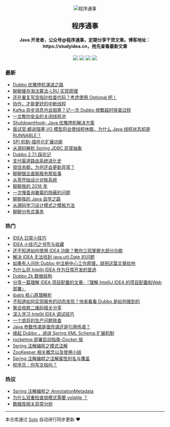 <p align="center"><img alt="程序通事" src="https://img.hacpai.com/file/2019/08/reallogo-25908c87.png"></p><h2 align="center">
程序通事
</h2>

<h4 align="center">Java 开发者，公众号@程序通事，定期分享干货文章。博客地址：https://studyidea.cn，抢先查看最新文章</h4>
<p align="center"><a title="程序通事" target="_blank" href="https://github.com/9526xu/solo-blog"><img src="https://img.shields.io/github/last-commit/9526xu/solo-blog.svg?style=flat-square&color=FF9900"></a>
<a title="GitHub repo size in bytes" target="_blank" href="https://github.com/9526xu/solo-blog"><img src="https://img.shields.io/github/repo-size/9526xu/solo-blog.svg?style=flat-square"></a>
<a title="Solo Version" target="_blank" href="https://github.com/b3log/solo/releases"><img src="https://img.shields.io/badge/solo-3.6.6-f1e05a.svg?style=flat-square&color=blueviolet"></a>
<a title="Hits" target="_blank" href="https://github.com/b3log/hits"><img src="https://hits.b3log.org/9526xu/solo-blog.svg"></a></p>

### 最新

* [Dubbo 优雅停机演进之路](https://studyidea.cn/articles/2019/10/28/1572271224964.html)
* [聊聊缓存淘汰算法-LRU 实现原理](https://studyidea.cn/LRU_cache)
* [还在重复写空指针检查代码？考虑使用 Optional 吧！](https://studyidea.cn/java-optional)
* [协作，才能更好的中断线程](https://studyidea.cn/articles/2019/09/27/1569594617973.html)
* [Kafka 异步消息也会阻塞？记一次 Dubbo 频繁超时排查过程](https://studyidea.cn/articles/2019/09/20/1568988162424.html)
* [一文教你安全的关闭线程池](https://studyidea.cn/articles/2019/09/08/1567940077280.html)
* [ShutdownHook- Java 优雅停机解决方案](https://studyidea.cn/articles/2019/09/03/1567504427330.html)
* [面试官:都说阻塞 I/O 模型将会使线程休眠，为什么 Java 线程状态却是 RUNNABLE？](https://studyidea.cn/articles/2019/09/01/1567329584198.html)
* [SPI 机制-插件化扩展功能](https://studyidea.cn/articles/2019/08/28/1566984830112.html)
* [从源码解析 Spring JDBC 异常抽象](https://studyidea.cn/articles/2019/08/26/1566790658521.html)
* [Dubbo 2.7.1 踩坑记](https://studyidea.cn/articles/2019/08/26/1566790622115.html)
* [支付渠道路由系统进化史](https://studyidea.cn/articles/2019/08/26/1566790579930.html)
* [锁住余额，为何还会更新异常？](https://studyidea.cn/articles/2019/08/26/1566790545895.html)
* [聊聊银企直联服务那些事](https://studyidea.cn/articles/2019/08/26/1566790401205.html)
* [从零开始设计对账系统](https://studyidea.cn/articles/2019/08/26/1566790305561.html)
* [聊聊我的 2018 年](https://studyidea.cn/articles/2019/08/26/1566790264635.html)
* [一次慢查询暴露的隐蔽的问题](https://studyidea.cn/articles/2019/08/26/1566790220148.html)
* [聊聊我的 Java 自学之路](https://studyidea.cn/articles/2019/08/26/1566790154008.html)
* [从源码学习设计模式之模板方法](https://studyidea.cn/articles/2019/08/26/1566790117004.html)
* [聊聊分布式事务](https://studyidea.cn/articles/2019/08/26/1566790053866.html)

### 热门

* [IDEA 日常小技巧](https://studyidea.cn/articles/2019/06/02/1559465646386.html)
* [IDEA 小技巧之书签与收藏](https://studyidea.cn/bookmark_and_favorites)
* [还不知道如何使用 IDEA 功能？教你三招掌握大部分功能](https://studyidea.cn/articles/2019/05/30/1559152180029.html)
* [解决 IDEA 无法找到 java.util.Date 的问题](https://studyidea.cn/articles/2019/06/01/1559382236231.html)
* [如果有人问你 Dubbo 中注册中心工作原理，就把这篇文章给他](https://studyidea.cn/articles/2019/08/15/1565863724325.html)
* [为什么将 Intellij IDEA 作为日常开发的首选](https://studyidea.cn/-why_choose_idea)
* [Dubbo Zk 数据结构](https://studyidea.cn/articles/2019/08/11/1565514751471.html)
* [分享一篇理解 IDEA 项目配置的文章-『理解 IntelliJ IDEA 的项目配置和Web部署』](https://studyidea.cn/articles/2019/06/17/1560777539736.html)
* [ibatis  核心原理解析](https://studyidea.cn/articles/2019/07/27/1564223174815.html)
* [不知道如何实现服务的动态发现？快来看看 Dubbo 是如何做到的](https://studyidea.cn/articles/2019/08/19/1566216571466.html)
* [聚合收款二维码相关分享](https://studyidea.cn/articles/2019/08/14/1565776563471.html)
* [深入学习 Intellij IDEA 调试技巧](https://studyidea.cn/articles/2019/07/14/1563093546093.html)
* [一个诡异的生产问题排查](https://studyidea.cn/articles/2019/07/25/1564063324112.html)
* [Java 参数传递是值传递还是引用传递？](https://studyidea.cn/articles/2019/07/21/1563701593446.html)
* [缘起 Dubbo ，讲讲 Spring XML Schema 扩展机制](https://studyidea.cn/articles/2019/06/15/1560598141405.html)
* [rocketmq 部署启动指南-Docker 版](https://studyidea.cn/articles/2019/08/25/1566733255551.html)
* [Spring 注解编程之模式注解](https://studyidea.cn/spring-stereotype-annotations)
* [ZooKeeper 相关概念以及使用小结](https://studyidea.cn/articles/2019/08/07/1565185374187.html)
* [Spring 注解编程之注解属性别名与覆盖](https://studyidea.cn/articles/2019/07/10/1562768280760.html)
* [程序员：你写文档吗？](https://studyidea.cn/articles/2019/08/04/1564912554838.html)

### 热议

* [Spring 注解编程之 AnnotationMetadata](https://studyidea.cn/articles/2019/07/05/1562314284729.html)
* [为什么双重检查锁模式需要 volatile ？](https://studyidea.cn/articles/2019/07/31/1564581660190.html)
* [数据库相关异常分析](https://studyidea.cn/articles/2019/08/26/1566790015570.html)

---

本仓库通过 [Solo](https://github.com/b3log/solo) 自动进行同步更新 ❤️ 